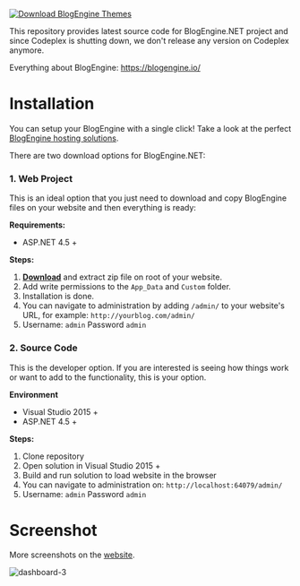 <a href="https://blogengine.io/themes/" target="_blank"><img src="https://francis.bio/assets/img/ads/bet.png" alt="Download BlogEngine Themes"></a>



This repository provides latest source code for BlogEngine.NET project and since Codeplex is shutting down, we don't release any version on Codeplex anymore.

Everything about BlogEngine: https://blogengine.io/


# Installation

You can setup your BlogEngine with a single click!
Take a look at the perfect [BlogEngine hosting solutions](https://www.a2hosting.com/blogengine-net-hosting).

There are two download options for BlogEngine.NET:



### 1. Web Project
This is an ideal option that you just need to download and copy BlogEngine files on your website and then everything is ready:

**Requirements:**
  * ASP.NET 4.5 +

**Steps:**
1. **[Download](https://github.com/rxtur/BlogEngine.NET/releases/download/v3.3.6.0/3360.zip)** and extract zip file on root of your website.
2. Add write permissions to the `App_Data` and `Custom` folder.
3. Installation is done.
4. You can navigate to administration by adding `/admin/` to your website's URL, for example: `http://yourblog.com/admin/`
5. Username: `admin` Password `admin`


### 2. Source Code
This is the developer option. If you are interested is seeing how things work or want to add to the functionality, this is your option.

**Environment**
  * Visual Studio 2015 +
  * ASP.NET 4.5 +

**Steps:**
  1. Clone repository
  2. Open solution in Visual Studio 2015 +
  3. Build and run solution to load website in the browser
  4. You can navigate to administration on: `http://localhost:64079/admin/`
  5. Username: `admin` Password `admin`

# Screenshot
More screenshots on the [website](https://blogengine.io).

![dashboard-3](https://cloud.githubusercontent.com/assets/1932785/11760070/0012f9d8-a052-11e5-84a8-e9097cb85f23.png)
